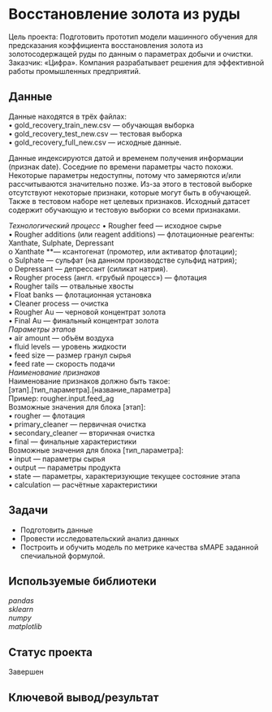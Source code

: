 # Восстановление золота из руды

Цель проекта: Подготовить прототип модели машинного обучения для предсказания коэффициента восстановления золота из золотосодержащей руды по данным о параметрах добычи и очистки.  
Заказчик: «Цифра». Компания разрабатывает решения для эффективной работы промышленных предприятий.

## Данные   
Данные находятся в трёх файлах:  
•	gold_recovery_train_new.csv — обучающая выборка  
•	gold_recovery_test_new.csv — тестовая выборка  
•	gold_recovery_full_new.csv — исходные данные.


Данные индексируются датой и временем получения информации (признак date). Соседние по времени параметры часто похожи.
Некоторые параметры недоступны, потому что замеряются и/или рассчитываются значительно позже. Из-за этого в тестовой выборке отсутствуют некоторые признаки, которые могут быть в обучающей. Также в тестовом наборе нет целевых признаков.
Исходный датасет содержит обучающую и тестовую выборки со всеми признаками.

*Технологический процесс* 
•	Rougher feed — исходное сырье  
•	Rougher additions (или reagent additions) — флотационные реагенты: Xanthate, Sulphate, Depressant  
o	Xanthate **— ксантогенат (промотер, или активатор флотации);  
o	Sulphate — сульфат (на данном производстве сульфид натрия);  
o	Depressant — депрессант (силикат натрия).  
•	Rougher process (англ. «грубый процесс») — флотация  
•	Rougher tails — отвальные хвосты  
•	Float banks — флотационная установка  
•	Cleaner process — очистка  
•	Rougher Au — черновой концентрат золота  
•	Final Au — финальный концентрат золота  
*Параметры этапов*  
•	air amount — объём воздуха  
•	fluid levels — уровень жидкости  
•	feed size — размер гранул сырья  
•	feed rate — скорость подачи  
*Наименование признаков*  
Наименование признаков должно быть такое:  
[этап].[тип_параметра].[название_параметра]  
Пример: rougher.input.feed_ag  
Возможные значения для блока [этап]:  
•	rougher — флотация  
•	primary_cleaner — первичная очистка  
•	secondary_cleaner — вторичная очистка  
•	final — финальные характеристики  
Возможные значения для блока [тип_параметра]:  
•	input — параметры сырья  
•	output — параметры продукта  
•	state — параметры, характеризующие текущее состояние этапа  
•	calculation — расчётные характеристики



## Задачи
- Подготовить данные
- Провести исследовательский анализ данных
- Построить и обучить модель по метрике качества sMAPE заданной спечиальной формулой. 

## Используемые библиотеки
*pandas*  
*sklearn*    
*numpy*    
*matplotlib*

## Статус проекта
Завершен

## Ключевой вывод/результат



